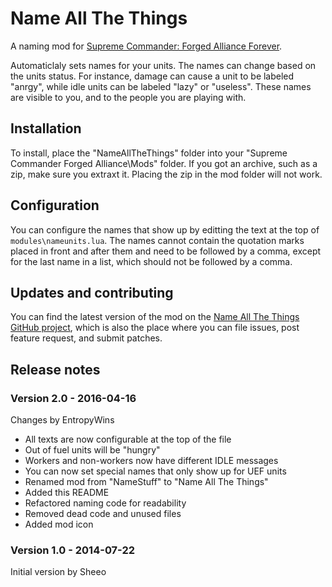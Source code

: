 # Name All The Things

A naming mod for [Supreme Commander: Forged Alliance Forever][FAF].

Automaticlaly sets names for your units. The names can change based on the units status. For instance,
damage can cause a unit to be labeled "anrgy", while idle units can be labeled "lazy" or "useless".
These names are visible to you, and to the people you are playing with.

## Installation

To install, place the "NameAllTheThings" folder into your "Supreme Commander Forged Alliance\Mods" folder.
If you got an archive, such as a zip, make sure you extraxt it. Placing the zip in the mod folder will not work.

## Configuration

You can configure the names that show up by editting the text at the top of `modules\nameunits.lua`.
The names cannot contain the quotation marks placed in front and after them and need to be followed
by a comma, except for the last name in a list, which should not be followed by a comma.

## Updates and contributing

You can find the latest version of the mod on the [Name All The Things GitHub project][GitHub], which is
also the place where you can file issues, post feature request, and submit patches.

## Release notes

### Version 2.0 - 2016-04-16

Changes by EntropyWins

* All texts are now configurable at the top of the file
* Out of fuel units will be "hungry"
* Workers and non-workers now have different IDLE messages
* You can now set special names that only show up for UEF units
* Renamed mod from "NameStuff" to "Name All The Things"
* Added this README
* Refactored naming code for readability
* Removed dead code and unused files
* Added mod icon

### Version 1.0 - 2014-07-22

Initial version by Sheeo

[FAF]: http://www.faforever.com/
[GitHub]: https://github.com/JeroenDeDauw/NameAllTheThings
